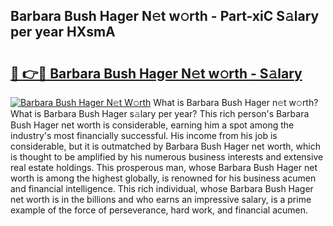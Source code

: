 ## Barbara Bush Hager N𝚎t w𝚘rth - Part-xiC S𝚊lary per year HXsmA

# <h2><a href="http://gc3k07.nevu.top/?p=Barbara+Bush+Hager">🔗 👉🔴 Barbara Bush Hager N𝚎t w𝚘rth - S𝚊lary</a></h2>

[![Barbara Bush Hager N𝚎t W𝚘rth](https://i.imgur.com/Oavwk0R.jpeg)](http://gc3k07.nevu.top/?p=Barbara+Bush+Hager)
What is Barbara Bush Hager n𝚎t w𝚘rth? What is Barbara Bush Hager s𝚊lary per year?
This rich person's Barbara Bush Hager net worth is considerable, earning him a spot among the industry's most financially successful. His income from his job is considerable, but it is outmatched by Barbara Bush Hager net worth, which is thought to be amplified by his numerous business interests and extensive real estate holdings. This prosperous man, whose Barbara Bush Hager net worth is among the highest globally, is renowned for his business acumen and financial intelligence. This rich individual, whose Barbara Bush Hager net worth is in the billions and who earns an impressive salary, is a prime example of the force of perseverance, hard work, and financial acumen.
